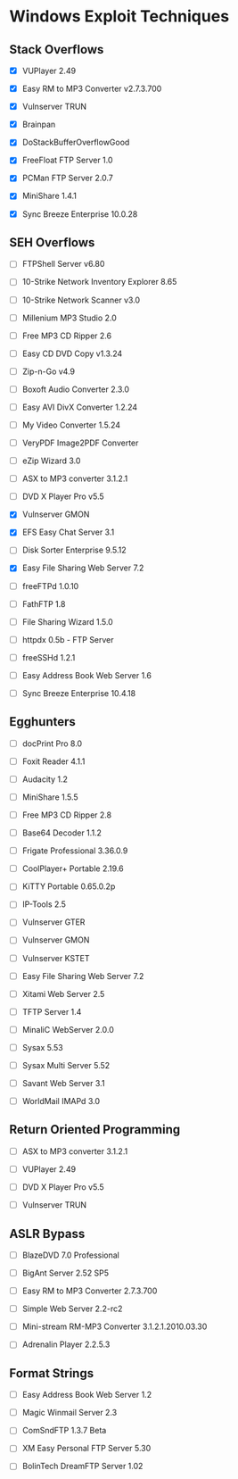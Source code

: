 # Windows Exploit Techniques

## Stack Overflows

 - [x] VUPlayer 2.49
 - [x] Easy RM to MP3 Converter v2.7.3.700
 - [x] Vulnserver TRUN
 - [x] Brainpan
 - [x] DoStackBufferOverflowGood
 - [x] FreeFloat FTP Server 1.0
 - [x] PCMan FTP Server 2.0.7
 - [x] MiniShare 1.4.1
 - [x] Sync Breeze Enterprise 10.0.28


## SEH Overflows

 - [ ] FTPShell Server v6.80
 - [ ] 10-Strike Network Inventory Explorer 8.65
 - [ ] 10-Strike Network Scanner v3.0
 - [ ] Millenium MP3 Studio 2.0
 - [ ] Free MP3 CD Ripper 2.6
 - [ ] Easy CD DVD Copy v1.3.24
 - [ ] Zip-n-Go v4.9
 - [ ] Boxoft Audio Converter 2.3.0
 - [ ] Easy AVI DivX Converter 1.2.24
 - [ ] My Video Converter 1.5.24
 - [ ] VeryPDF Image2PDF Converter
 - [ ] eZip Wizard 3.0
 - [ ] ASX to MP3 converter 3.1.2.1
 - [ ] DVD X Player Pro v5.5
 - [x] Vulnserver GMON
 - [x] EFS Easy Chat Server 3.1
 - [ ] Disk Sorter Enterprise 9.5.12
 - [x] Easy File Sharing Web Server 7.2
 - [ ] freeFTPd 1.0.10
 - [ ] FathFTP 1.8
 - [ ] File Sharing Wizard 1.5.0
 - [ ] httpdx 0.5b - FTP Server
 - [ ] freeSSHd 1.2.1
 - [ ] Easy Address Book Web Server 1.6
 - [ ] Sync Breeze Enterprise 10.4.18


## Egghunters

 - [ ] docPrint Pro 8.0
 - [ ] Foxit Reader 4.1.1
 - [ ] Audacity 1.2
 - [ ] MiniShare 1.5.5
 - [ ] Free MP3 CD Ripper 2.8
 - [ ] Base64 Decoder 1.1.2
 - [ ] Frigate Professional 3.36.0.9
 - [ ] CoolPlayer+ Portable 2.19.6
 - [ ] KiTTY Portable 0.65.0.2p
 - [ ] IP-Tools 2.5
 - [ ] Vulnserver GTER
 - [ ] Vulnserver GMON
 - [ ] Vulnserver KSTET
 - [ ] Easy File Sharing Web Server 7.2
 - [ ] Xitami Web Server 2.5
 - [ ] TFTP Server 1.4
 - [ ] MinaliC WebServer 2.0.0
 - [ ] Sysax 5.53
 - [ ] Sysax Multi Server 5.52
 - [ ] Savant Web Server 3.1
 - [ ] WorldMail IMAPd 3.0


## Return Oriented Programming

 - [ ] ASX to MP3 converter 3.1.2.1
 - [ ] VUPlayer 2.49
 - [ ] DVD X Player Pro v5.5
 - [ ] Vulnserver TRUN


## ASLR Bypass

 - [ ] BlazeDVD 7.0 Professional
 - [ ] BigAnt Server 2.52 SP5
 - [ ] Easy RM to MP3 Converter 2.7.3.700
 - [ ] Simple Web Server 2.2-rc2
 - [ ] Mini-stream RM-MP3 Converter 3.1.2.1.2010.03.30
 - [ ] Adrenalin Player 2.2.5.3


## Format Strings

 - [ ] Easy Address Book Web Server 1.2
 - [ ] Magic Winmail Server 2.3
 - [ ] ComSndFTP 1.3.7 Beta
 - [ ] XM Easy Personal FTP Server 5.30
 - [ ] BolinTech DreamFTP Server 1.02


